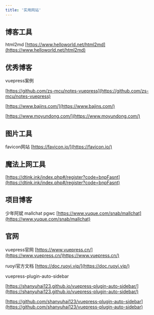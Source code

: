 ```yaml
---
title: '实用网站'
---
```


## 博客工具

html2md
[https://www.helloworld.net/html2md](https://www.helloworld.net/html2md)



## 优秀博客

vuepress案例

[https://github.com/zs-mcu/notes-vuepress](https://github.com/zs-mcu/notes-vuepress)

[https://www.bajins.com/](https://www.bajins.com/)

[https://www.moyundong.com/](https://www.moyundong.com/)

## 图片工具

favicon网站
[https://favicon.io/](https://favicon.io/)


## 魔法上网工具

[https://dtink.ink/index.php#/register?code=bnpFasnt](https://dtink.ink/index.php#/register?code=bnpFasnt)



## 项目博客
少年阿斌 mallchat pgwc
[https://www.yuque.com/snab/mallchat](https://www.yuque.com/snab/mallchat)



## 官网

vuepress官网
[https://www.vuepress.cn/](https://www.vuepress.cn/)https://www.vuepress.cn/)

ruoyi官方文档
[https://doc.ruoyi.vip/](https://doc.ruoyi.vip/)

vuepress-plugin-auto-sidebar

[https://shanyuhai123.github.io/vuepress-plugin-auto-sidebar/](https://shanyuhai123.github.io/vuepress-plugin-auto-sidebar/)

[https://github.com/shanyuhai123/vuepress-plugin-auto-sidebar](https://github.com/shanyuhai123/vuepress-plugin-auto-sidebar)

